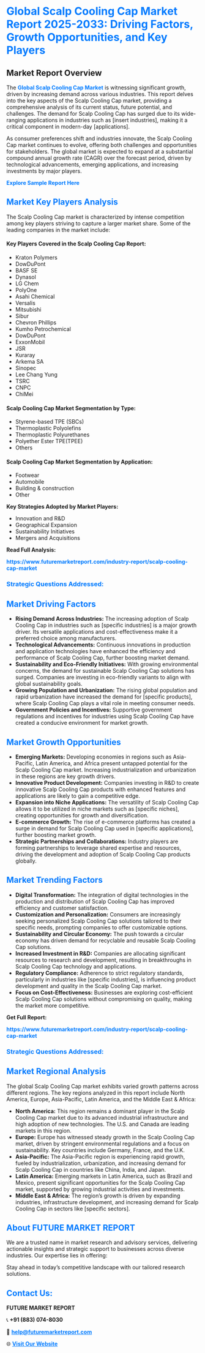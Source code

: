 <h1 style="color: #007BFF;">Global Scalp Cooling Cap Market Report 2025-2033: Driving Factors, Growth Opportunities, and Key Players</h1>

<section id="overview">
<h2>Market Report Overview</h2>
<p>The <a href="https://www.futuremarketreport.com/industry-report/scalp-cooling-cap-market" style="color: #007BFF; text-decoration: none;"><strong>Global Scalp Cooling Cap Market</strong></a> is witnessing significant growth, driven by increasing demand across various industries. This report delves into the key aspects of the Scalp Cooling Cap market, providing a comprehensive analysis of its current status, future potential, and challenges. The demand for Scalp Cooling Cap has surged due to its wide-ranging applications in industries such as [insert industries], making it a critical component in modern-day [applications].</p>
<p>As consumer preferences shift and industries innovate, the Scalp Cooling Cap market continues to evolve, offering both challenges and opportunities for stakeholders. The global market is expected to expand at a substantial compound annual growth rate (CAGR) over the forecast period, driven by technological advancements, emerging applications, and increasing investments by major players.</p>
</section>

<section id="overview">
<p><a href="https://www.futuremarketreport.com/request-sample/reportId=33803" style="color: #007BFF; text-decoration: none;"><strong>Explore Sample Report Here</strong></a></p>
</section>

<section id="key-players">
<h2 style="color: #007BFF;">Market Key Players Analysis</h2>
<p>The Scalp Cooling Cap market is characterized by intense competition among key players striving to capture a larger market share. Some of the leading companies in the market include:</p>
<h4>Key Players Covered in the Scalp Cooling Cap Report:</h4>
<ul><li>Kraton Polymers</li><li>DowDuPont</li><li>BASF SE</li><li>Dynasol</li><li>LG Chem</li><li>PolyOne</li><li>Asahi Chemical</li><li>Versalis</li><li>Mitsubishi</li><li>Sibur</li><li>Chevron Phillips</li><li>Kumho Petrochemical</li><li>DowDuPont</li><li>ExxonMobil</li><li>JSR</li><li>Kuraray</li><li>Arkema SA</li><li>Sinopec</li><li>Lee Chang Yung</li><li>TSRC</li><li>CNPC</li><li>ChiMei</li></ul>
<h4>Scalp Cooling Cap Market Segmentation by Type:</h4>
<ul><li>Styrene-based TPE (SBCs)</li><li>Thermoplastic Polyolefins</li><li>Thermoplastic Polyurethanes</li><li>Polyether Ester TPE(TPEE)</li><li>Others</li></ul>

<h4>Scalp Cooling Cap Market Segmentation by Application:</h4>
<ul><li>Footwear</li><li>Automobile</li><li>Building &amp; construction</li><li>Other</li></ul>
<p><strong>Key Strategies Adopted by Market Players:</strong></p>
<ul>
<li>Innovation and R&D</li>
<li>Geographical Expansion</li>
<li>Sustainability Initiatives</li>
<li>Mergers and Acquisitions</li>
</ul>
</section>

<section>
<p><strong>Read Full Analysis: </strong></p><a href="https://www.futuremarketreport.com/industry-report/scalp-cooling-cap-market" style="color: #007BFF; text-decoration: none;"><strong>https://www.futuremarketreport.com/industry-report/scalp-cooling-cap-market</strong></a>
<h3 style="color: #007BFF;">Strategic Questions Addressed:</h3>
</section>

<section id="driving-factors">
<h2 style="color: #007BFF;">Market Driving Factors</h2>
<ul>
<li><strong>Rising Demand Across Industries:</strong> The increasing adoption of Scalp Cooling Cap in industries such as [specific industries] is a major growth driver. Its versatile applications and cost-effectiveness make it a preferred choice among manufacturers.</li>
<li><strong>Technological Advancements:</strong> Continuous innovations in production and application technologies have enhanced the efficiency and performance of Scalp Cooling Cap, further boosting market demand.</li>
<li><strong>Sustainability and Eco-Friendly Initiatives:</strong> With growing environmental concerns, the demand for sustainable Scalp Cooling Cap solutions has surged. Companies are investing in eco-friendly variants to align with global sustainability goals.</li>
<li><strong>Growing Population and Urbanization:</strong> The rising global population and rapid urbanization have increased the demand for [specific products], where Scalp Cooling Cap plays a vital role in meeting consumer needs.</li>
<li><strong>Government Policies and Incentives:</strong> Supportive government regulations and incentives for industries using Scalp Cooling Cap have created a conducive environment for market growth.</li>
</ul>
</section>

<section id="growth-opportunities">
<h2 style="color: #007BFF;">Market Growth Opportunities</h2>
<ul>
<li><strong>Emerging Markets:</strong> Developing economies in regions such as Asia-Pacific, Latin America, and Africa present untapped potential for the Scalp Cooling Cap market. Increasing industrialization and urbanization in these regions are key growth drivers.</li>
<li><strong>Innovative Product Development:</strong> Companies investing in R&D to create innovative Scalp Cooling Cap products with enhanced features and applications are likely to gain a competitive edge.</li>
<li><strong>Expansion into Niche Applications:</strong> The versatility of Scalp Cooling Cap allows it to be utilized in niche markets such as [specific niches], creating opportunities for growth and diversification.</li>
<li><strong>E-commerce Growth:</strong> The rise of e-commerce platforms has created a surge in demand for Scalp Cooling Cap used in [specific applications], further boosting market growth.</li>
<li><strong>Strategic Partnerships and Collaborations:</strong> Industry players are forming partnerships to leverage shared expertise and resources, driving the development and adoption of Scalp Cooling Cap products globally.</li>
</ul>
</section>

<section id="trending-factors">
<h2 style="color: #007BFF;">Market Trending Factors</h2>
<ul>
<li><strong>Digital Transformation:</strong> The integration of digital technologies in the production and distribution of Scalp Cooling Cap has improved efficiency and customer satisfaction.</li>
<li><strong>Customization and Personalization:</strong> Consumers are increasingly seeking personalized Scalp Cooling Cap solutions tailored to their specific needs, prompting companies to offer customizable options.</li>
<li><strong>Sustainability and Circular Economy:</strong> The push towards a circular economy has driven demand for recyclable and reusable Scalp Cooling Cap solutions.</li>
<li><strong>Increased Investment in R&D:</strong> Companies are allocating significant resources to research and development, resulting in breakthroughs in Scalp Cooling Cap technology and applications.</li>
<li><strong>Regulatory Compliance:</strong> Adherence to strict regulatory standards, particularly in industries like [specific industries], is influencing product development and quality in the Scalp Cooling Cap market.</li>
<li><strong>Focus on Cost-Effectiveness:</strong> Businesses are exploring cost-efficient Scalp Cooling Cap solutions without compromising on quality, making the market more competitive.</li>
</ul>
</section>

<section>
<p><strong>Get Full Report: </strong></p><a href="https://www.futuremarketreport.com/industry-report/scalp-cooling-cap-market" style="color: #007BFF; text-decoration: none;"><strong>https://www.futuremarketreport.com/industry-report/scalp-cooling-cap-market</strong></a>
<h3 style="color: #007BFF;">Strategic Questions Addressed:</h3>
</section>


<section id="regional-analysis">
<h2 style="color: #007BFF;">Market Regional Analysis</h2>
<p>The global Scalp Cooling Cap market exhibits varied growth patterns across different regions. The key regions analyzed in this report include North America, Europe, Asia-Pacific, Latin America, and the Middle East & Africa:</p>
<ul>
<li><strong>North America:</strong> This region remains a dominant player in the Scalp Cooling Cap market due to its advanced industrial infrastructure and high adoption of new technologies. The U.S. and Canada are leading markets in this region.</li>
<li><strong>Europe:</strong> Europe has witnessed steady growth in the Scalp Cooling Cap market, driven by stringent environmental regulations and a focus on sustainability. Key countries include Germany, France, and the U.K.</li>
<li><strong>Asia-Pacific:</strong> The Asia-Pacific region is experiencing rapid growth, fueled by industrialization, urbanization, and increasing demand for Scalp Cooling Cap in countries like China, India, and Japan.</li>
<li><strong>Latin America:</strong> Emerging markets in Latin America, such as Brazil and Mexico, present significant opportunities for the Scalp Cooling Cap market, supported by growing industrial activities and investments.</li>
<li><strong>Middle East & Africa:</strong> The region’s growth is driven by expanding industries, infrastructure development, and increasing demand for Scalp Cooling Cap in sectors like [specific sectors].</li>
</ul>
</section>

<footer>
<h2 style="color: #007BFF;">About FUTURE MARKET REPORT</h2>
<p>We are a trusted name in market research and advisory services, delivering actionable insights and strategic support to businesses across diverse industries. Our expertise lies in offering:</p>

<p>Stay ahead in today’s competitive landscape with our tailored research solutions.</p>

<h2 style="color: #007BFF;">Contact Us:</h2>
<p><strong>FUTURE MARKET REPORT</strong></p>
<p>📞 <strong>+91 (883) 074-8030</strong></p>
<p>📧 <strong><a href="mailto:help@futuremarketreport.com" style="color: #007BFF;">help@futuremarketreport.com</a></strong></p>
<p>🌐 <strong><a href="https://www.futuremarketreport.com/" style="color: #007BFF;">Visit Our Website</a></strong></p>
</footer>